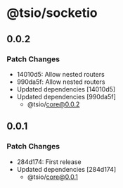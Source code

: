 # @tsio/socketio

## 0.0.2

### Patch Changes

- 14010d5: Allow nested routers
- 990da5f: Allow nested routers
- Updated dependencies [14010d5]
- Updated dependencies [990da5f]
  - @tsio/core@0.0.2

## 0.0.1

### Patch Changes

- 284d174: First release
- Updated dependencies [284d174]
  - @tsio/core@0.0.1
